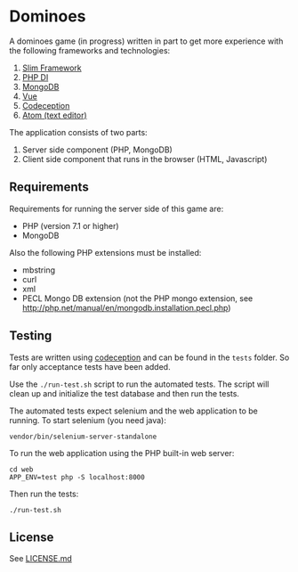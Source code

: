 Dominoes
========
A dominoes game (in progress) written in part to get more experience with the following
frameworks and technologies:

1. [Slim Framework](https://www.slimframework.com/)
1. [PHP DI](http://php-di.org/)
1. [MongoDB](https://www.mongodb.com/)
1. [Vue](http://vuejs.org/)
1. [Codeception](http://codeception.com/)
1. [Atom (text editor)](https://atom.io/)

The application consists of two parts:

1. Server side component (PHP, MongoDB)
1. Client side component that runs in the browser (HTML, Javascript)

Requirements
------------

Requirements for running the server side of this game are:

* PHP (version 7.1 or higher)
* MongoDB

Also the following PHP extensions must be installed:

* mbstring
* curl
* xml
* PECL Mongo DB extension (not the PHP mongo extension, see http://php.net/manual/en/mongodb.installation.pecl.php)


Testing
-------
Tests are written using [codeception](http://codeception.com/) and can be found in the `tests` folder. So far only acceptance tests have been added.

Use the `./run-test.sh` script to run the automated tests. The script will clean up and initialize the test database and then run the tests.

The automated tests expect selenium and the web application to be running. To start selenium (you need java):

    vendor/bin/selenium-server-standalone

To run the web application using the PHP built-in web server:

    cd web
    APP_ENV=test php -S localhost:8000

Then run the tests:

    ./run-test.sh

License
-------

See [LICENSE.md](LICENSE.md)

